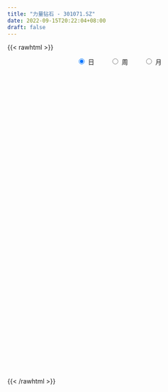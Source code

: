 ```yaml
---
title: "力量钻石 - 301071.SZ"
date: 2022-09-15T20:22:04+08:00
draft: false
---
```

{{< rawhtml >}}
    <div style="text-align: center">
        <label style="padding: 1rem;"><input style="margin-right: .5rem" type="radio" name="period" value="D" checked onclick="period_change(this)">日</label>
        <label style="padding: 1rem;"><input style="margin-right: .5rem" type="radio" name="period" value="W" onclick="period_change(this)">周</label>
        <label style="padding: 1rem;"><input style="margin-right: .5rem" type="radio" name="period" value="M" onclick="period_change(this)">月</label>
    </div>
    <div id="chart" style="height: 700px;"></div> 
    <script type="text/javascript">
        const D_v = [127934.92,60205.91,35692.54,31156.8,48916.26,26357.11,51146.53,32806.14,30429.62,39149.04,44200.93,39987.56,32214.62,31351.09,27011.1,26218.77,23673.29,38429.62,23234.34,19091.34,27381.02,22103.49,22405.0,16926.84,17558.96,21919.55,19861.95,18223.82,21173.13,21040.06,15564.08,14598.16,13462.13,10788.35,12025.53,10860.94,14638.92,18508.48,12181.0,8174.75,9656.99,7678.99,15490.81,14001.99,11356.67,13207.22,22625.18,21948.29,11302.4,9399.0,21632.4,13413.13,9354.5,8561.88,8929.0,12294.24,12534.75,16651.74,7989.11,7521.0,16184.44,10515.77,9707.87,13031.62,14566.81,6991.32,10898.02,7011.43,5696.62,5156.0,4871.75,4774.78,11038.27,7280.0,7734.92,5808.08,13499.3,14398.94,15379.02,11116.64,10299.87,7266.52,5669.12,5236.12,8391.96,7710.12,6506.87,6362.02,5438.23,5580.0,7254.05,12269.23,6774.66,9199.0,6197.0,5282.6,11533.28,11464.36,13709.28,9085.25,18439.13,12518.21,15017.73,10457.48,14157.78,14316.85,12310.21,11254.55,10556.18,8854.73,10018.0,8788.23,11750.29,16172.8,11093.04,7694.7,9830.39,5984.73,12957.95,8828.68,14999.9,9680.98,18244.23,10345.49,14244.57,10823.86,9118.4,12634.76,8672.46,11469.06,11364.19,9357.67,5940.37,8100.53,4392.86,4419.0,7888.19,7559.66,8935.95,9026.4,14699.98,9274.94,10105.26,15626.61,15785.84,12097.62,15886.87,16935.7,18657.37,10611.0,12322.55,16105.0,10033.94,25347.3,21477.75,28343.7,17820.04,15724.72,26160.13,21438.64,22456.36,19048.14,13944.79,12118.83,18536.83,13976.59,13517.51,12220.96,18720.54,16004.48,15484.04,14127.54,19616.88,12882.04,19756.63,19062.15,19293.08,17210.49,22890.91,17597.45,34335.42,27666.14,25852.43,30440.17,23837.67,43510.72,30023.89,27614.69,19216.06,10736.89,11346.5,10264.07,14107.56,16760.6,15864.81,12470.37,24715.15,21414.13,24976.91,23200.89,39454.08,40316.52,23477.0,19846.26,16338.04,17206.1,17031.76,18654.42,17250.69,19403.46,25285.57,15155.68,28268.7,30290.38,31577.86,22877.73,27075.4,18480.14,28881.54,35571.5,30552.47,24262.08,15532.47,15601.36,15401.35,12331.31,18304.4,12484.66,14570.48,12120.0,21594.44,20443.58,13867.55,12668.74,17909.38,8922.99,20662.57]
const D_histogram = [0.0,-1.9145299145,-3.3269675408,-4.4330612077,-5.2401285398,-5.4200621528,-2.8513226991,-1.2936022572,0.6998009285,3.7517219043,5.3878627955,8.5255452786,8.9742971529,9.1289601208,9.8317241539,8.5960095455,8.1094773872,4.9743889579,2.4886445065,0.1694939511,-0.044621185,-0.3741231938,-0.0813544804,-0.889823094,-0.1768687192,0.9562115588,2.3433717578,2.5743015795,2.6062820195,3.3898227738,3.223546608,1.5992217861,0.2070037876,-0.5370925322,-1.515024135,-2.4010064542,-1.6707046646,0.4070430361,0.7312463159,0.4182470032,0.2535554381,-0.1132581074,-0.1271453279,-1.5340324555,-3.2511247981,-4.1494414949,-6.8750082702,-7.9912091821,-8.2440495411,-8.2459872681,-6.8994377498,-6.160152525,-5.6366646526,-5.3255706908,-5.1415602979,-5.5916209255,-5.0696166305,-3.4078713177,-2.4161738477,-1.8398747246,-0.5307882523,0.5645508023,0.5871653236,1.5111894268,2.1327266724,2.1085842161,1.0399398209,0.5757873871,0.103190527,-0.4261030396,-0.3457367526,-0.7533162845,-1.4053572517,-2.4936024245,-3.0764867201,-3.1314688693,-2.8570398536,-3.3527686891,-4.2580220309,-3.9805070316,-2.9709602241,-2.3898575627,-1.8221512405,-1.587115203,-0.6126672955,0.162894298,0.7089526498,1.543599751,2.0619424031,2.1887009028,2.6461493437,3.8858479733,4.6402585927,5.1909862361,4.9434676335,4.9267678175,5.4151677035,6.3583460578,6.8302141684,6.8885130533,6.2808269253,5.2407079209,5.1884931629,5.0686456164,3.5482028133,2.8999156479,1.6048216211,0.9551759227,0.6736782937,0.7937794938,-0.180766438,-1.1198312036,-1.1558859602,-0.0228173029,-0.1640251652,-0.0693224564,-0.4314480843,-0.6521434105,-0.189120289,-0.4260808448,-2.0520313439,-2.371824217,-0.7243910902,0.0942798238,1.0657636852,0.6195237129,-0.0513317774,-1.4033229018,-2.5957087398,-2.9591212747,-4.4938494381,-5.4327011358,-5.8273424215,-5.4097627266,-4.9298099275,-4.5880599792,-4.648630197,-4.2813401308,-5.0280893884,-4.642616405,-2.298629794,-0.5767327891,0.8009555775,-6.7801370553,-11.4504137501,-13.7809043239,-14.1613473287,-13.4211188399,-11.8041712071,-9.9482899215,-8.1959533084,-6.3296168634,-4.6137218261,-3.2802387571,-1.6713213021,0.4336660696,1.7637493992,2.7309511845,3.8726281448,4.3491643072,5.1792885825,5.8317366963,6.1415318465,6.3205546088,6.7588583172,6.8669111232,6.5379699149,6.1557280203,6.3210830417,6.4121928284,6.5267210598,6.201087928,6.3906550223,6.3680953109,6.8578453578,6.2419158312,5.5228354911,4.9384321621,4.1936163486,3.6176978892,2.3884579463,0.9529516849,0.4657313602,0.7920015624,1.5237274426,1.0101584823,0.662209685,0.9019444374,0.7474618279,0.4831122409,-0.0077364698,-0.3391094021,-0.2734987995,-0.3601048874,-0.3823179155,-0.6186818063,-0.0596871464,0.1409403599,0.6102713643,1.1856504085,2.7187134244,4.6429420913,5.774259881,5.9870476187,5.4793409294,4.7677412383,3.6254828035,2.2342791987,1.4504909374,1.1751832654,1.2565002207,1.09217611,1.1788741881,2.1534085554,2.3482444169,1.8441707437,1.1003920031,0.4196277935,-0.64639694,-1.781667664,-1.7289036372,-2.2226355932,-2.4070066938,-2.4321030886,-2.5183507897,-2.911549058,-4.0187217919,-4.2687760832,-4.5210010949,-4.3732597742,-3.9394194205,-3.2449333109,-2.6911438721,-2.6492122059,-2.8821434539,-2.9641635661,-3.3438675794]
const D_fast = [0.0,-2.3931623932,-4.6373419047,-6.8517008735,-8.9688003405,-10.5037494917,-8.6478407129,-7.4135208352,-5.2451674173,-1.2553159655,1.7277906246,6.9968594273,9.6891855899,12.126088588,15.2867836596,16.2000714375,17.7409086261,15.8494174362,13.9858341115,11.7090570438,11.4837866114,11.0607538042,11.3331838976,10.3022595104,10.9709967055,12.3431298731,14.3161330115,15.1906382281,15.874189173,17.5051856207,18.1447961069,16.9202767316,15.5798096799,14.7014402271,13.3447525906,11.8585186578,12.1711442813,14.350652741,14.8576675998,14.6492300379,14.5479273322,14.1527992599,14.1071257075,12.316730466,9.7868569239,7.8511798533,3.4068610105,0.2928578031,-2.0209949412,-4.0844294852,-4.4627394044,-5.2634923108,-6.1491706015,-7.1694693125,-8.2708489941,-10.118814853,-10.8642147156,-10.0544372323,-9.6667832242,-9.5504527823,-8.374063373,-7.1375866179,-6.9681807657,-5.6663593058,-4.5116403921,-4.0086367943,-4.8172962343,-5.1375018213,-5.5843010497,-6.2201203762,-6.2261882773,-6.8220968804,-7.8254771605,-9.5371229395,-10.8891289151,-11.7269782816,-12.1668092293,-13.500730237,-15.4704890865,-16.1881008451,-15.9212940937,-15.9376558229,-15.8254873108,-15.9872300742,-15.1659489905,-14.3496638224,-13.6263673082,-12.4058202693,-11.3719920164,-10.698058291,-9.5790725142,-7.3679118912,-5.4534366237,-3.6049624213,-2.6166141154,-1.4016219771,0.4405698348,2.9733347035,5.1527563562,6.9331835045,7.8957041078,8.1657620836,9.4106706163,10.557984474,9.9245923741,10.0012841207,9.1073954992,8.6965437814,8.5834657258,8.9020117994,7.8822742582,6.6632516916,6.3382254449,7.4655897765,7.2833756229,7.3607477177,6.8907600686,6.5070288898,6.922771939,6.579291172,4.4403328369,3.5275839096,4.9939192638,5.8361601338,7.0740849165,6.7827258725,6.0990374378,4.3962155879,2.5549025649,1.4517097115,-1.2064808115,-3.5035077932,-5.3549846843,-6.289845671,-7.0423453537,-7.8476104003,-9.0703381673,-9.7733831338,-11.7771547385,-12.5523358563,-10.7830066938,-9.2052928862,-7.6273656252,-16.9034925218,-24.4363726542,-30.2120893089,-34.132869146,-36.7479203671,-38.0820155361,-38.7132067308,-39.0098584449,-38.7259262157,-38.1634616349,-37.6500382552,-36.4589511258,-34.2455472366,-32.4745265572,-30.8245869758,-28.7147529793,-27.1509257401,-25.0259793192,-22.9155970313,-21.0704189194,-19.311257505,-17.1832392173,-15.3584586305,-14.0529073601,-12.8962172496,-11.1505914678,-9.4564334739,-7.7102249776,-6.4855861275,-4.6983552776,-3.1288911613,-0.9246797749,0.0198696563,0.681498189,1.3317029005,1.6352911741,1.9637971871,1.3316717307,0.1344033905,-0.2363840942,0.2878864987,1.4005442395,1.1395148999,0.9571185238,1.4223393855,1.4547222329,1.3111507062,0.818367878,0.4022175952,0.399453498,0.2228211882,0.1050286812,-0.2860056611,0.2580672121,0.4939298084,1.1158286539,1.9876203002,4.2003616722,7.2853258619,9.8602086218,11.5697582642,12.4318868073,12.9122224258,12.6763346919,11.8437008868,11.4225353599,11.4410235042,11.8364655146,11.9451854315,12.3266020566,13.8394885628,14.6213855285,14.5783545411,14.1096738013,13.5338165402,12.3061925716,10.7255049316,10.3460430491,9.2966521948,8.5105294207,7.8774072539,7.1615718553,6.0404863224,3.9286331406,2.6113848285,1.2289095431,0.2833359202,-0.2676785812,-0.3844257993,-0.5034223286,-1.1237937139,-2.0772608253,-2.9003218291,-4.1159927371]
const D_slow = [0.0,-0.4786324786,-1.3103743638,-2.4186396658,-3.7286718007,-5.0836873389,-5.7965180137,-6.119918578,-5.9449683459,-5.0070378698,-3.6600721709,-1.5286858513,0.714888437,2.9971284672,5.4550595057,7.604061892,9.6314312388,10.8750284783,11.4971896049,11.5395630927,11.5284077965,11.434876998,11.4145383779,11.1920826044,11.1478654246,11.3869183143,11.9727612537,12.6163366486,13.2679071535,14.115362847,14.9212494989,15.3210549455,15.3728058924,15.2385327593,14.8597767256,14.259525112,13.8418489459,13.9436097049,14.1264212839,14.2309830347,14.2943718942,14.2660573673,14.2342710354,13.8507629215,13.037981722,12.0006213482,10.2818692807,8.2840669852,6.2230545999,4.1615577829,2.4366983454,0.8966602142,-0.512505949,-1.8438986217,-3.1292886962,-4.5271939275,-5.7945980851,-6.6465659146,-7.2506093765,-7.7105780577,-7.8432751207,-7.7021374202,-7.5553460893,-7.1775487326,-6.6443670645,-6.1172210104,-5.8572360552,-5.7132892084,-5.6874915767,-5.7940173366,-5.8804515247,-6.0687805959,-6.4201199088,-7.0435205149,-7.812642195,-8.5955094123,-9.3097693757,-10.147961548,-11.2124670557,-12.2075938136,-12.9503338696,-13.5477982602,-14.0033360704,-14.4001148711,-14.553281695,-14.5125581205,-14.335319958,-13.9494200203,-13.4339344195,-12.8867591938,-12.2252218579,-11.2537598645,-10.0936952164,-8.7959486574,-7.560081749,-6.3283897946,-4.9745978687,-3.3850113543,-1.6774578122,0.0446704512,1.6148771825,2.9250541627,4.2221774534,5.4893388575,6.3763895609,7.1013684728,7.5025738781,7.7413678588,7.9097874322,8.1082323056,8.0630406961,7.7830828952,7.4941114052,7.4884070794,7.4474007881,7.430070174,7.3222081529,7.1591723003,7.1118922281,7.0053720169,6.4923641809,5.8994081266,5.7183103541,5.74188031,6.0083212313,6.1632021595,6.1503692152,5.7995384897,5.1506113048,4.4108309861,3.2873686266,1.9291933426,0.4723577373,-0.8800829444,-2.1125354263,-3.2595504211,-4.4217079703,-5.492043003,-6.7490653501,-7.9097194513,-8.4843768998,-8.6285600971,-8.4283212027,-10.1233554665,-12.9859589041,-16.431184985,-19.9715218172,-23.3268015272,-26.277844329,-28.7649168094,-30.8139051365,-32.3963093523,-33.5497398088,-34.3697994981,-34.7876298236,-34.6792133062,-34.2382759564,-33.5555381603,-32.5873811241,-31.5000900473,-30.2052679017,-28.7473337276,-27.211950766,-25.6318121138,-23.9420975345,-22.2253697537,-20.590877275,-19.0519452699,-17.4716745095,-15.8686263024,-14.2369460374,-12.6866740554,-11.0890102999,-9.4969864721,-7.7825251327,-6.2220461749,-4.8413373021,-3.6067292616,-2.5583251745,-1.6539007021,-1.0567862156,-0.8185482944,-0.7021154543,-0.5041150637,-0.1231832031,0.1293564175,0.2949088388,0.5203949481,0.7072604051,0.8280384653,0.8261043479,0.7413269973,0.6729522975,0.5829260756,0.4873465967,0.3326761451,0.3177543585,0.3529894485,0.5055572896,0.8019698917,1.4816482478,2.6423837706,4.0859487409,5.5827106455,6.9525458779,8.1444811875,9.0508518884,9.609421688,9.9720444224,10.2658402388,10.5799652939,10.8530093214,11.1477278685,11.6860800073,12.2731411116,12.7341837975,13.0092817982,13.1141887466,12.9525895116,12.5071725956,12.0749466863,11.519287788,10.9175361146,10.3095103424,9.679922645,8.9520353805,7.9473549325,6.8801609117,5.749910638,4.6565956944,3.6717408393,2.8605075116,2.1877215436,1.5254184921,0.8048826286,0.0638417371,-0.7721251578]
const D_data = [['2021-09-24', 185.58, 250.0, 185.58, 288.0],['2021-09-27', 228.1, 220.0, 208.8, 246.0],['2021-09-28', 225.0, 215.03, 215.03, 240.5],['2021-09-29', 210.13, 208.65, 203.0, 222.88],['2021-09-30', 212.0, 202.88, 186.88, 212.0],['2021-10-08', 202.0, 203.15, 200.82, 220.03],['2021-10-11', 199.99, 239.99, 195.53, 243.78],['2021-10-12', 232.13, 236.0, 228.11, 246.02],['2021-10-13', 236.0, 250.0, 225.0, 258.5],['2021-10-14', 247.0, 277.97, 246.5, 279.0],['2021-10-15', 280.0, 276.0, 271.2, 305.88],['2021-10-18', 268.0, 313.0, 265.08, 313.0],['2021-10-19', 302.02, 296.0, 286.16, 303.9],['2021-10-20', 298.0, 301.49, 295.85, 315.41],['2021-10-21', 300.0, 318.91, 289.35, 325.02],['2021-10-22', 312.98, 301.5, 290.9, 319.99],['2021-10-25', 294.99, 314.16, 294.99, 314.87],['2021-10-26', 290.0, 277.85, 274.02, 303.05],['2021-10-27', 278.01, 275.33, 271.0, 284.98],['2021-10-28', 275.5, 267.09, 264.01, 281.01],['2021-10-29', 268.01, 288.3, 265.03, 290.0],['2021-11-01', 282.0, 286.85, 268.03, 299.8],['2021-11-02', 289.99, 296.0, 286.85, 309.5],['2021-11-03', 294.73, 282.02, 278.0, 298.0],['2021-11-04', 285.01, 302.0, 281.1, 303.0],['2021-11-05', 298.07, 314.2, 297.0, 328.0],['2021-11-08', 309.0, 327.22, 309.0, 333.3],['2021-11-09', 327.21, 320.85, 315.18, 333.98],['2021-11-10', 320.85, 323.0, 300.0, 324.4],['2021-11-11', 319.0, 339.0, 312.17, 345.22],['2021-11-12', 335.0, 333.5, 321.0, 343.03],['2021-11-15', 330.13, 314.46, 313.18, 332.98],['2021-11-16', 313.01, 312.1, 306.03, 323.99],['2021-11-17', 311.99, 316.48, 305.18, 316.99],['2021-11-18', 316.01, 310.2, 306.2, 322.98],['2021-11-19', 307.0, 306.8, 303.33, 314.5],['2021-11-22', 305.33, 327.01, 305.28, 331.0],['2021-11-23', 325.99, 353.0, 323.07, 366.64],['2021-11-24', 351.8, 340.0, 334.22, 356.0],['2021-11-25', 345.0, 334.53, 333.13, 350.49],['2021-11-26', 334.54, 337.4, 329.33, 343.33],['2021-11-29', 334.33, 335.52, 333.0, 341.0],['2021-11-30', 339.51, 340.85, 326.0, 353.98],['2021-12-01', 335.5, 320.87, 320.42, 341.99],['2021-12-02', 322.0, 308.5, 306.0, 322.0],['2021-12-03', 307.33, 310.48, 293.7, 311.92],['2021-12-06', 305.0, 274.9, 270.0, 307.0],['2021-12-07', 280.09, 280.0, 274.74, 290.6],['2021-12-08', 280.56, 281.62, 279.92, 288.0],['2021-12-09', 283.12, 278.19, 273.49, 283.12],['2021-12-10', 299.0, 293.13, 292.61, 302.99],['2021-12-13', 292.7, 286.17, 285.0, 297.98],['2021-12-14', 283.81, 282.18, 276.2, 286.0],['2021-12-15', 280.8, 277.21, 275.1, 283.2],['2021-12-16', 277.38, 272.4, 270.18, 279.31],['2021-12-17', 272.34, 258.87, 258.12, 272.4],['2021-12-20', 258.0, 266.23, 253.0, 270.49],['2021-12-21', 262.0, 282.15, 261.14, 285.0],['2021-12-22', 279.04, 277.62, 275.01, 283.68],['2021-12-23', 278.7, 273.89, 272.0, 283.48],['2021-12-24', 273.92, 286.13, 272.5, 296.0],['2021-12-27', 286.0, 288.88, 275.0, 294.49],['2021-12-28', 290.02, 277.84, 274.01, 290.02],['2021-12-29', 278.01, 291.5, 276.01, 293.66],['2021-12-30', 288.0, 292.38, 286.0, 302.13],['2021-12-31', 292.2, 286.7, 283.22, 292.2],['2022-01-04', 290.0, 271.05, 265.0, 290.97],['2022-01-05', 271.05, 274.29, 262.0, 278.0],['2022-01-06', 271.0, 271.1, 263.11, 277.85],['2022-01-07', 270.5, 266.72, 265.38, 274.2],['2022-01-10', 265.0, 272.0, 262.71, 274.88],['2022-01-11', 270.99, 263.7, 262.0, 274.27],['2022-01-12', 264.5, 256.0, 244.05, 266.91],['2022-01-13', 253.59, 243.28, 242.6, 254.79],['2022-01-14', 240.01, 241.78, 239.01, 248.8],['2022-01-17', 241.6, 243.0, 235.11, 247.0],['2022-01-18', 255.41, 244.04, 243.24, 262.57],['2022-01-19', 239.95, 229.9, 226.6, 244.0],['2022-01-20', 227.61, 216.38, 214.11, 231.0],['2022-01-21', 213.18, 224.52, 213.18, 228.88],['2022-01-24', 224.49, 232.6, 222.99, 240.89],['2022-01-25', 232.6, 227.5, 227.17, 238.2],['2022-01-26', 228.34, 226.79, 224.6, 233.58],['2022-01-27', 227.9, 221.4, 220.88, 230.88],['2022-01-28', 224.71, 231.0, 218.11, 236.66],['2022-02-07', 235.96, 231.0, 229.9, 237.68],['2022-02-08', 231.17, 230.0, 224.0, 232.59],['2022-02-09', 227.09, 236.25, 227.0, 237.32],['2022-02-10', 235.88, 235.45, 233.02, 238.44],['2022-02-11', 233.77, 232.12, 228.0, 236.34],['2022-02-14', 231.6, 238.0, 230.02, 246.5],['2022-02-15', 242.0, 253.36, 242.0, 257.99],['2022-02-16', 252.1, 254.59, 249.1, 257.0],['2022-02-17', 253.0, 258.18, 251.01, 262.0],['2022-02-18', 257.09, 251.9, 249.34, 258.18],['2022-02-21', 252.01, 257.05, 251.0, 261.0],['2022-02-22', 255.53, 268.01, 252.0, 269.0],['2022-02-23', 265.0, 281.73, 262.5, 282.99],['2022-02-24', 282.0, 284.6, 280.13, 296.79],['2022-02-25', 287.56, 286.25, 279.8, 287.88],['2022-02-28', 312.0, 281.82, 281.6, 312.0],['2022-03-01', 282.83, 276.88, 274.77, 286.55],['2022-03-02', 274.58, 291.0, 274.5, 297.19],['2022-03-03', 292.65, 294.5, 287.02, 305.0],['2022-03-04', 291.0, 276.8, 275.41, 294.88],['2022-03-07', 280.8, 285.4, 279.88, 293.81],['2022-03-08', 285.47, 274.87, 271.0, 291.97],['2022-03-09', 275.01, 279.8, 265.57, 280.5],['2022-03-10', 285.85, 283.66, 280.5, 289.88],['2022-03-11', 278.0, 289.99, 276.5, 289.99],['2022-03-14', 288.87, 275.35, 273.08, 290.11],['2022-03-15', 272.2, 271.21, 267.0, 281.87],['2022-03-16', 277.99, 280.06, 262.66, 280.77],['2022-03-17', 283.1, 298.29, 281.5, 301.06],['2022-03-18', 296.01, 286.0, 286.0, 297.25],['2022-03-21', 288.18, 289.8, 282.2, 291.59],['2022-03-22', 287.81, 284.2, 280.0, 295.19],['2022-03-23', 283.06, 284.99, 278.0, 287.53],['2022-03-24', 285.9, 294.9, 284.0, 300.9],['2022-03-25', 292.41, 287.5, 285.0, 299.94],['2022-03-28', 280.16, 265.0, 263.66, 287.5],['2022-03-29', 265.32, 275.2, 265.32, 277.0],['2022-03-30', 275.99, 303.05, 275.24, 307.98],['2022-03-31', 301.98, 299.92, 294.11, 302.47],['2022-04-01', 298.1, 308.0, 298.1, 315.68],['2022-04-06', 305.01, 293.2, 291.0, 305.55],['2022-04-07', 293.89, 288.46, 286.0, 303.37],['2022-04-08', 287.0, 274.7, 272.0, 288.29],['2022-04-11', 274.99, 268.97, 265.01, 275.68],['2022-04-12', 266.28, 273.59, 254.0, 273.98],['2022-04-13', 267.83, 251.31, 251.3, 269.09],['2022-04-14', 250.3, 248.45, 243.56, 258.05],['2022-04-15', 249.99, 247.3, 244.0, 253.0],['2022-04-18', 245.09, 253.0, 244.11, 261.17],['2022-04-19', 254.54, 251.85, 250.67, 257.87],['2022-04-20', 251.5, 248.14, 246.03, 254.6],['2022-04-21', 247.0, 239.6, 236.33, 250.8],['2022-04-22', 242.42, 241.5, 239.17, 252.07],['2022-04-25', 237.3, 221.89, 221.36, 237.3],['2022-04-26', 221.94, 230.17, 221.94, 237.69],['2022-04-27', 229.68, 258.17, 226.03, 258.88],['2022-04-28', 258.17, 259.03, 252.26, 262.18],['2022-04-29', 258.88, 262.0, 254.95, 266.0],['2022-05-05', 127.0, 129.13, 127.0, 132.99],['2022-05-06', 124.87, 123.39, 121.41, 126.69],['2022-05-09', 123.0, 121.48, 119.8, 125.78],['2022-05-10', 120.03, 124.74, 117.8, 125.69],['2022-05-11', 124.74, 125.59, 123.12, 129.85],['2022-05-12', 124.28, 129.3, 123.34, 131.68],['2022-05-13', 129.5, 129.05, 126.18, 130.68],['2022-05-16', 129.03, 126.0, 124.98, 130.84],['2022-05-17', 125.06, 126.9, 123.0, 127.2],['2022-05-18', 126.98, 125.63, 125.0, 128.18],['2022-05-19', 123.18, 121.09, 115.57, 123.19],['2022-05-20', 120.12, 125.6, 120.11, 127.05],['2022-05-23', 125.69, 136.44, 124.7, 136.9],['2022-05-24', 135.75, 132.01, 131.45, 138.32],['2022-05-25', 131.88, 130.66, 128.64, 133.4],['2022-05-26', 133.28, 136.5, 129.08, 136.88],['2022-05-27', 135.22, 131.28, 130.06, 138.93],['2022-05-30', 130.3, 138.68, 130.3, 138.9],['2022-05-31', 138.0, 140.69, 137.12, 143.71],['2022-06-01', 139.65, 139.82, 139.08, 144.66],['2022-06-02', 139.82, 140.74, 138.24, 141.52],['2022-06-06', 140.6, 147.38, 139.28, 148.01],['2022-06-07', 147.99, 146.9, 143.91, 148.8],['2022-06-08', 147.0, 143.15, 142.0, 147.6],['2022-06-09', 142.79, 142.82, 141.0, 145.98],['2022-06-10', 140.73, 151.5, 140.4, 151.75],['2022-06-13', 150.01, 154.0, 148.51, 156.49],['2022-06-14', 151.83, 157.9, 151.28, 161.2],['2022-06-15', 158.0, 155.0, 154.0, 162.55],['2022-06-16', 155.01, 164.45, 155.01, 170.36],['2022-06-17', 163.0, 165.9, 162.1, 166.86],['2022-06-20', 164.28, 177.67, 164.0, 177.75],['2022-06-21', 175.0, 167.73, 166.6, 175.9],['2022-06-22', 167.8, 166.75, 165.05, 173.74],['2022-06-23', 166.39, 168.5, 163.28, 168.5],['2022-06-24', 169.0, 166.11, 161.92, 169.85],['2022-06-27', 164.2, 167.48, 164.05, 171.88],['2022-06-28', 167.42, 156.61, 153.33, 167.42],['2022-06-29', 156.0, 148.0, 147.67, 156.0],['2022-06-30', 148.09, 155.13, 148.0, 156.5],['2022-07-01', 159.99, 165.31, 159.99, 166.52],['2022-07-04', 166.0, 174.15, 165.0, 175.0],['2022-07-05', 177.0, 160.15, 157.8, 178.0],['2022-07-06', 161.85, 160.59, 157.99, 165.8],['2022-07-07', 161.01, 168.35, 161.01, 170.0],['2022-07-08', 169.0, 164.39, 162.61, 171.99],['2022-07-11', 165.51, 162.48, 160.09, 166.0],['2022-07-12', 161.0, 157.9, 157.0, 162.61],['2022-07-13', 157.87, 157.64, 154.0, 159.3],['2022-07-14', 156.99, 161.75, 154.11, 162.4],['2022-07-15', 160.0, 159.62, 159.38, 165.99],['2022-07-18', 159.0, 159.91, 153.36, 162.01],['2022-07-19', 160.19, 156.18, 156.08, 160.87],['2022-07-20', 156.77, 166.8, 155.0, 166.8],['2022-07-21', 166.8, 164.45, 164.04, 170.82],['2022-07-22', 164.08, 170.0, 164.08, 175.0],['2022-07-25', 170.5, 174.98, 168.28, 178.0],['2022-07-26', 174.5, 194.44, 172.9, 198.0],['2022-07-27', 195.84, 211.98, 194.88, 218.75],['2022-07-28', 210.11, 215.0, 205.11, 217.43],['2022-07-29', 213.99, 212.55, 206.69, 213.99],['2022-08-01', 209.54, 208.22, 204.63, 212.12],['2022-08-02', 205.5, 207.55, 203.5, 212.12],['2022-08-03', 210.0, 201.72, 200.0, 211.0],['2022-08-04', 202.13, 195.41, 190.5, 203.54],['2022-08-05', 194.35, 200.0, 192.15, 202.16],['2022-08-08', 201.0, 206.0, 201.0, 210.0],['2022-08-09', 204.89, 212.41, 203.81, 217.97],['2022-08-10', 211.79, 211.58, 206.25, 216.42],['2022-08-11', 219.61, 217.0, 212.18, 228.69],['2022-08-12', 216.0, 233.98, 214.15, 238.0],['2022-08-15', 234.0, 230.9, 223.14, 246.0],['2022-08-16', 225.95, 224.77, 217.0, 229.0],['2022-08-17', 230.98, 221.4, 217.37, 232.3],['2022-08-18', 218.0, 220.8, 215.7, 222.86],['2022-08-19', 219.65, 213.0, 209.66, 221.44],['2022-08-22', 209.69, 207.0, 199.0, 212.85],['2022-08-23', 205.92, 219.3, 205.08, 219.92],['2022-08-24', 219.3, 211.35, 205.52, 219.3],['2022-08-25', 209.04, 213.13, 204.29, 214.01],['2022-08-26', 211.0, 214.13, 209.38, 219.89],['2022-08-29', 209.8, 212.5, 205.13, 218.5],['2022-08-30', 209.52, 206.5, 203.1, 212.5],['2022-08-31', 204.8, 191.9, 190.96, 206.85],['2022-09-01', 190.06, 196.69, 190.04, 197.48],['2022-09-02', 196.48, 192.67, 189.09, 196.86],['2022-09-05', 192.5, 194.57, 190.04, 200.88],['2022-09-06', 195.01, 196.99, 183.47, 196.99],['2022-09-07', 194.84, 200.9, 190.28, 202.12],['2022-09-08', 199.99, 200.5, 196.0, 205.31],['2022-09-09', 201.85, 193.82, 191.0, 201.86],['2022-09-13', 191.1, 187.8, 185.0, 195.0],['2022-09-14', 185.0, 186.55, 184.0, 189.92],['2022-09-15', 187.8, 178.98, 173.5, 187.98]]
const W_v = [127934.92,175971.51,26357.11,197732.26,156783.14,131809.61,100913.84,95863.04,61735.11,63160.14,61735.68,86907.27,52552.75,60881.04,54813.39,28762.07,35699.72,60201.98,36863.59,31597.24,41693.94,51074.77,70590.33,57292.52,57822.36,45296.45,67515.17,32577.02,46803.75,32360.24,52042.53,31412.45,74188.56,85286.54,109487.23,67568.12,76972.43,78114.98,98213.26,135891.61,144203.03,63215.62,99441.37,146294.75,86481.01,118403.79,128892.67,121519.88,73092.2,80694.31,47494.94]
const W_histogram = [0.0,-3.0070883191,-4.7101519501,-0.863979331,3.2389271406,4.8105425206,7.197513464,9.5328033472,8.7559410658,9.7059620804,7.9956445445,5.3000473675,1.0369670824,-0.0614043143,-0.8217725413,-2.6400071763,-5.3364956197,-7.9398195446,-8.8151514184,-8.883496173,-7.2313693987,-3.6411865012,-1.8113855666,0.2680812921,1.2980263505,1.963560565,3.5738609798,2.2503720718,-0.471184508,-2.546818863,-2.4245842246,-11.0796779949,-15.550289663,-17.7097288271,-17.6843491463,-16.0093608071,-13.2687838411,-9.7414436021,-6.7892543188,-4.4012989091,-2.489801598,-1.2171660843,0.5579413494,4.6066769671,6.3413844467,9.4897502865,9.8300793958,9.7811486764,8.0268682248,6.7202924018,4.72706068]
const W_fast = [0.0,-3.7588603989,-6.6394620174,-3.0092842311,1.9033540258,4.6776050358,8.8639543453,13.5824450653,14.9945680503,18.371079585,18.6596731853,17.2890878501,13.2852493356,12.1715268603,11.205715498,8.727479069,4.6968667206,0.1085879095,-2.9705318189,-5.2597506167,-5.4154661921,-2.7355799198,-1.358625377,0.7878618048,2.1423134508,3.2987378066,5.8025034664,5.0416075763,2.2022548695,-0.5100842012,-0.993995619,-12.4190088881,-20.7771929719,-27.3640643427,-31.7597719485,-34.0871238111,-34.6637428054,-33.5717634669,-32.3168877633,-31.0292570809,-29.7402101692,-28.7718661767,-26.8572734056,-21.6568685461,-18.3368149548,-12.8160115434,-10.0181625852,-7.6218061355,-7.3693695309,-6.9958722535,-7.8073388053]
const W_slow = [0.0,-0.7517720798,-1.9293100673,-2.1453049,-1.3355731149,-0.1329374847,1.6664408813,4.0496417181,6.2386269845,8.6651175046,10.6640286407,11.9890404826,12.2482822532,12.2329311746,12.0274880393,11.3674862452,10.0333623403,8.0484074541,5.8446195995,3.6237455563,1.8159032066,0.9056065813,0.4527601897,0.5197805127,0.8442871003,1.3351772416,2.2286424865,2.7912355045,2.6734393775,2.0367346618,1.4305886056,-1.3393308931,-5.2269033089,-9.6543355157,-14.0754228022,-18.077763004,-21.3949589643,-23.8303198648,-25.5276334445,-26.6279581718,-27.2504085713,-27.5547000924,-27.415214755,-26.2635455132,-24.6781994016,-22.3057618299,-19.848241981,-17.4029548119,-15.3962377557,-13.7161646552,-12.5343994853]
const W_data = [['2021-09-24', 185.58, 250.0, 185.58, 288.0],['2021-09-30', 228.1, 202.88, 186.88, 246.0],['2021-10-08', 202.0, 203.15, 200.82, 220.03],['2021-10-15', 199.99, 276.0, 195.53, 305.88],['2021-10-22', 268.0, 301.5, 265.08, 325.02],['2021-10-29', 294.99, 288.3, 264.01, 314.87],['2021-11-05', 282.0, 314.2, 268.03, 328.0],['2021-11-12', 309.0, 333.5, 300.0, 345.22],['2021-11-19', 330.13, 306.8, 303.33, 332.98],['2021-11-26', 305.33, 337.4, 305.28, 366.64],['2021-12-03', 334.33, 310.48, 293.7, 353.98],['2021-12-10', 305.0, 293.13, 270.0, 307.0],['2021-12-17', 292.7, 258.87, 258.12, 297.98],['2021-12-24', 258.0, 286.13, 253.0, 296.0],['2021-12-31', 286.0, 286.7, 274.01, 302.13],['2022-01-07', 290.0, 266.72, 262.0, 290.97],['2022-01-14', 265.0, 241.78, 239.01, 274.88],['2022-01-21', 241.6, 224.52, 213.18, 262.57],['2022-01-28', 224.49, 231.0, 218.11, 240.89],['2022-02-11', 235.96, 232.12, 224.0, 238.44],['2022-02-18', 231.6, 251.9, 230.02, 262.0],['2022-02-25', 252.01, 286.25, 251.0, 296.79],['2022-03-04', 312.0, 276.8, 274.5, 312.0],['2022-03-11', 280.8, 289.99, 265.57, 293.81],['2022-03-18', 288.87, 286.0, 262.66, 301.06],['2022-03-25', 288.18, 287.5, 278.0, 300.9],['2022-04-01', 280.16, 308.0, 263.66, 315.68],['2022-04-08', 305.01, 274.7, 272.0, 305.55],['2022-04-15', 274.99, 247.3, 243.56, 275.68],['2022-04-22', 245.09, 241.5, 236.33, 261.17],['2022-04-29', 237.3, 262.0, 221.36, 266.0],['2022-05-06', 127.0, 123.39, 121.41, 132.99],['2022-05-13', 123.0, 129.05, 117.8, 131.68],['2022-05-20', 129.03, 125.6, 115.57, 130.84],['2022-05-27', 125.69, 131.28, 124.7, 138.93],['2022-06-02', 130.3, 140.74, 130.3, 144.66],['2022-06-10', 140.6, 151.5, 139.28, 151.75],['2022-06-17', 150.01, 165.9, 148.51, 170.36],['2022-06-24', 164.28, 166.11, 161.92, 177.75],['2022-07-01', 164.2, 165.31, 147.67, 171.88],['2022-07-08', 166.0, 164.39, 157.8, 178.0],['2022-07-15', 165.51, 159.62, 154.0, 166.0],['2022-07-22', 159.0, 170.0, 153.36, 175.0],['2022-07-29', 170.5, 212.55, 168.28, 218.75],['2022-08-05', 209.54, 200.0, 190.5, 212.12],['2022-08-12', 201.0, 233.98, 201.0, 238.0],['2022-08-19', 234.0, 213.0, 209.66, 246.0],['2022-08-26', 209.69, 214.13, 199.0, 219.92],['2022-09-02', 209.8, 192.67, 189.09, 218.5],['2022-09-09', 192.5, 193.82, 183.47, 205.31],['2022-09-16', 191.1, 178.98, 173.5, 195.0]]
const M_v = [303906.43,512682.1200000001,344841.93,293720.33,161527.36,142805.08,265833.1300000001,178028.11,341879.28,384815.73,483594.9400000001,501334.41,155244.39]
const M_histogram = [0.0,5.4513048433,11.9235043092,11.8597765482,7.5768487292,7.6545145858,8.3556845598,5.8167885242,-3.9548376136,-9.075292331,-8.248492595,-8.7008562246,-9.4181194685]
const M_fast = [0.0,6.8141310541,16.2672065973,19.1684229734,16.7797073367,18.7710018397,21.5610929536,20.4763940491,9.7160585079,2.3267807078,1.091457295,-1.5361203907,-4.6079135018]
const M_slow = [0.0,1.3628262108,4.3437022881,7.3086464252,9.2028586075,11.1164872539,13.2054083939,14.6596055249,13.6708961215,11.4020730388,9.33994989,7.1647358339,4.8102059668]
const M_data = [['2021-09-30', 185.58, 202.88, 185.58, 288.0],['2021-10-29', 202.0, 288.3, 195.53, 325.02],['2021-11-30', 282.0, 340.85, 268.03, 366.64],['2021-12-31', 335.5, 286.7, 253.0, 341.99],['2022-01-28', 290.0, 231.0, 213.18, 290.97],['2022-02-28', 235.96, 281.82, 224.0, 312.0],['2022-03-31', 282.83, 299.92, 262.66, 307.98],['2022-04-29', 298.1, 262.0, 221.36, 315.68],['2022-05-31', 127.0, 140.69, 115.57, 143.71],['2022-06-30', 139.65, 155.13, 138.24, 177.75],['2022-07-29', 159.99, 212.55, 153.36, 218.75],['2022-08-31', 209.54, 191.9, 190.5, 246.0],['2022-09-30', 190.06, 178.98, 173.5, 205.31]]
        const D_a = [null,null,null,null,186.88,null,null,null,null,null,null,null,null,null,325.02,null,null,null,null,264.01,null,null,null,null,null,null,null,null,null,345.22,null,null,null,null,null,null,null,null,null,null,null,null,null,null,null,null,null,null,null,null,null,null,null,null,null,null,253.0,null,null,null,null,null,null,null,302.13,null,null,null,null,null,null,null,null,null,null,null,null,null,null,213.18,null,null,null,null,null,null,null,null,null,null,null,null,null,null,null,null,null,null,null,null,312.0,null,null,null,null,null,null,null,null,null,null,null,262.66,null,null,null,null,null,null,null,null,null,null,null,315.68,null,null,null,null,null,null,null,null,null,null,null,null,null,221.36,null,null,null,266.0,null,null,null,117.8,null,null,null,null,null,null,null,null,null,null,null,null,null,null,null,null,null,null,null,null,null,null,null,null,null,null,null,177.75,null,null,null,null,null,null,147.67,null,null,null,null,null,null,171.99,null,null,null,null,null,153.36,null,null,null,null,null,null,218.75,null,null,null,null,null,190.5,null,null,null,null,null,null,246.0,null,null,null,null,199.0,null,null,null,219.89,null,null,null,null,null,null,183.47,null,null,null,null,null,null]
const W_a = [null,null,null,null,null,null,null,null,null,366.64,null,null,null,null,null,null,null,213.18,null,null,null,null,null,null,null,null,315.68,null,null,null,null,null,null,115.57,null,null,null,null,null,null,null,null,null,null,null,null,246.0,null,null,null,null]
const M_a = [null,null,366.64,null,null,null,null,null,115.57,null,null,null,null]
        const D_b = [[{ coord: ['2021-09-30', 325.02] }, { coord: ['2022-04-29', 264.01] }],[{ coord: ['2022-05-10', 171.99] }, { coord: ['2022-07-18', 147.67] }],[{ coord: ['2022-07-27', 218.75] }, { coord: ['2022-08-26', 199.0] }]]
const W_b = [[{ coord: ['2021-11-26', 315.68] }, { coord: ['2022-05-20', 213.18] }]]
const M_b = []
    </script>
{{< /rawhtml >}}